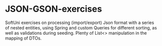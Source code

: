 # JSON-GSON-exercises

SoftUni exercises on processing (import/export) Json format with a series of nested entities, 
using Spring and custom Queries for different sorting, as well as validations during seeding.
Plenty of List<> manipulation in the mapping of DTOs.

